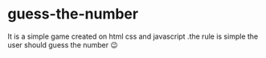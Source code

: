 # guess-the-number
It is a simple game created on html css and javascript .the rule is simple the user should guess the number 😉
